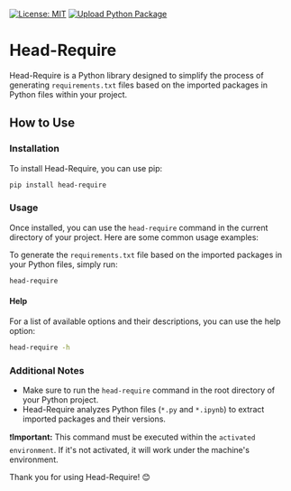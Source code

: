 [![License: MIT](https://img.shields.io/badge/License-MIT-brightgreen.svg)](https://github.com/Thanaraklee/Head-Require/blob/main/LICENSE)
[![Upload Python Package](https://github.com/Thanaraklee/Head-Require/actions/workflows/python-publish.yml/badge.svg?event=release)](https://github.com/Thanaraklee/Head-Require/actions/workflows/python-publish.yml)
# Head-Require

Head-Require is a Python library designed to simplify the process of generating `requirements.txt` files based on the imported packages in Python files within your project.

## How to Use

### Installation

To install Head-Require, you can use pip:

```bash
pip install head-require
```

### Usage

Once installed, you can use the `head-require` command in the current directory of your project. Here are some common usage examples:

To generate the `requirements.txt` file based on the imported packages in your Python files, simply run:

```bash
head-require
```

#### Help

For a list of available options and their descriptions, you can use the help option:

```bash
head-require -h
```

### Additional Notes

- Make sure to run the `head-require` command in the root directory of your Python project.
- Head-Require analyzes Python files (`*.py` and `*.ipynb`) to extract imported packages and their versions.

❗**Important:**
This command must be executed within the `activated environment`. If it's not activated, it will work under the machine's environment.

Thank you for using Head-Require! 😊
